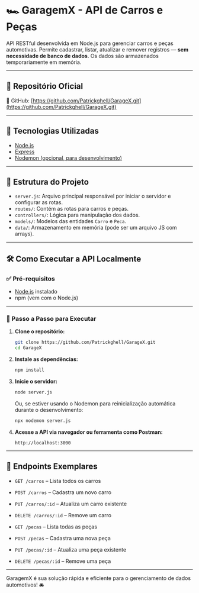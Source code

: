 # 🏎️ GaragemX - API de Carros e Peças

API RESTful desenvolvida em Node.js para gerenciar carros e peças automotivas. Permite cadastrar, listar, atualizar e remover registros — **sem necessidade de banco de dados**. Os dados são armazenados temporariamente em memória.

---

## 📂 Repositório Oficial

🔗 GitHub: [https://github.com/Patrickghell/GarageX.git](https://github.com/Patrickghell/GarageX.git)

---

## 🚀 Tecnologias Utilizadas

- [Node.js](https://nodejs.org/)
- [Express](https://expressjs.com/)
- [Nodemon (opcional, para desenvolvimento)](https://www.npmjs.com/package/nodemon)

---

## 📁 Estrutura do Projeto

- `server.js`: Arquivo principal responsável por iniciar o servidor e configurar as rotas.
- `routes/`: Contém as rotas para carros e peças.
- `controllers/`: Lógica para manipulação dos dados.
- `models/`: Modelos das entidades `Carro` e `Peca`.
- `data/`: Armazenamento em memória (pode ser um arquivo JS com arrays).

---

## 🛠️ Como Executar a API Localmente

### ✅ Pré-requisitos

- [Node.js](https://nodejs.org/en/download/) instalado
- npm (vem com o Node.js)

---

### 📌 Passo a Passo para Executar

1. **Clone o repositório:**

   ```bash
   git clone https://github.com/Patrickghell/GarageX.git
   cd GarageX
   ```

2. **Instale as dependências:**

   ```bash
   npm install
   ```

3. **Inicie o servidor:**

   ```bash
   node server.js
   ```

   Ou, se estiver usando o Nodemon para reinicialização automática durante o desenvolvimento:

   ```bash
   npx nodemon server.js
   ```

4. **Acesse a API via navegador ou ferramenta como Postman:**

   ```
   http://localhost:3000
   ```

---

## 🧪 Endpoints Exemplares

- `GET /carros` – Lista todos os carros
- `POST /carros` – Cadastra um novo carro
- `PUT /carros/:id` – Atualiza um carro existente
- `DELETE /carros/:id` – Remove um carro

- `GET /pecas` – Lista todas as peças
- `POST /pecas` – Cadastra uma nova peça
- `PUT /pecas/:id` – Atualiza uma peça existente
- `DELETE /pecas/:id` – Remove uma peça

---

GaragemX é sua solução rápida e eficiente para o gerenciamento de dados automotivos! 🚘
